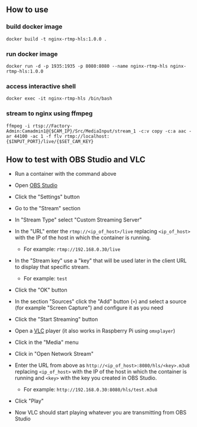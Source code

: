 ## How to use

### build docker image

```
docker build -t nginx-rtmp-hls:1.0.0 .
```

### run docker image
```
docker run -d -p 1935:1935 -p 8080:8080 --name nginx-rtmp-hls nginx-rtmp-hls:1.0.0
```

### access interactive shell

```
docker exec -it nginx-rtmp-hls /bin/bash
```

### stream to nginx using ffmpeg

```
ffmpeg -i rtsp://Factory-Admin:Camadmin1@{$CAM_IP}/Src/MediaInput/stream_1 -c:v copy -c:a aac -ar 44100 -ac 1 -f flv rtmp://localhost:{$INPUT_PORT}/live/{$SET_CAM_KEY}
```


## How to test with OBS Studio and VLC

* Run a container with the command above


* Open [OBS Studio](https://obsproject.com/)
* Click the "Settings" button
* Go to the "Stream" section
* In "Stream Type" select "Custom Streaming Server"
* In the "URL" enter the `rtmp://<ip_of_host>/live` replacing `<ip_of_host>` with the IP of the host in which the container is running. 
    * For example: `rtmp://192.168.0.30/live`
* In the "Stream key" use a "key" that will be used later in the client URL to display that specific stream. 
    * For example: `test`
* Click the "OK" button
* In the section "Sources" click the "Add" button (`+`) and select a source (for example "Screen Capture") and configure it as you need
* Click the "Start Streaming" button
* Open a [VLC](http://www.videolan.org/vlc/index.html) player (it also works in Raspberry Pi using `omxplayer`)
* Click in the "Media" menu
* Click in "Open Network Stream"
* Enter the URL from above as `http://<ip_of_host>:8080/hls/<key>.m3u8` replacing `<ip_of_host>` with the IP of the host in which the container is running and `<key>` with the key you created in OBS Studio. 
    * For example: `http://192.168.0.30:8080/hls/test.m3u8`
* Click "Play"
* Now VLC should start playing whatever you are transmitting from OBS Studio